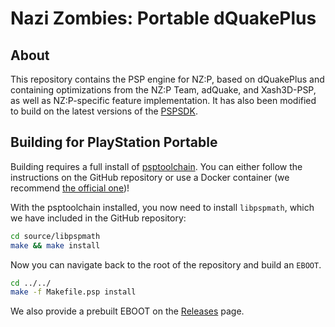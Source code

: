 # Nazi Zombies: Portable dQuakePlus

## About
This repository contains the PSP engine for NZ:P, based on dQuakePlus and containing optimizations from the NZ:P Team, adQuake, and Xash3D-PSP, as well as NZ:P-specific feature implementation. It has also been modified to build on the latest versions of the [PSPSDK](https://github.com/pspdev/pspsdk).

## Building for PlayStation Portable
Building requires a full install of [psptoolchain](https://github.com/pspdev/psptoolchain/). You can either follow the instructions on the GitHub repository or use a Docker container (we recommend [the official one](https://hub.docker.com/r/pspdev/pspdev))!

With the psptoolchain installed, you now need to install `libpspmath`, which we have included in the GitHub repository:
```bash
cd source/libpspmath
make && make install
```
Now you can navigate back to the root of the repository and build an `EBOOT`.

```bash
cd ../../
make -f Makefile.psp install
```

We also provide a prebuilt EBOOT on the [Releases](https://github.com/nzp-team/dquakeplus/releases/tag/bleeding-edge) page.